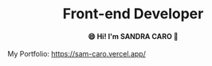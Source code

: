<h1 align="center">Front-end Developer 
<h4 align="center"> 😄 Hi! I'm SANDRA CARO 👋 </h4>

My Portfolio: 
https://sam-caro.vercel.app/




<!--
**SamCaro/SamCaro** is a ✨ _special_ ✨ repository because its `README.md` (this file) appears on your GitHub profile.

Here are some ideas to get you started:
#

- 🔭 I’m currently working on BQ API (NodeJS, Express, MongoDB)
- 🌱 I’m currently learning with Laboratoria
- 👯 I am open to collaborations
- 💬 Ask me about ...</p>
***
![Logo](https://github.com/SamCaro/SamCaro/assets/131512250/1384503d-f76f-44b1-905f-ffdfa8167139)


- 🔭 I’m currently working on ...
- 🌱 I’m currently learning ...
- 👯 I’m looking to collaborate on ...
- 🤔 I’m looking for help with ...
- 💬 Ask me about ...
- 📫 How to reach me: ...
- 😄 Pronouns: ...
- ⚡ Fun fact: ...
-->
